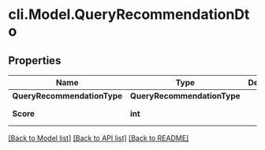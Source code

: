 # cli.Model.QueryRecommendationDto

## Properties

Name | Type | Description | Notes
------------ | ------------- | ------------- | -------------
**QueryRecommendationType** | **QueryRecommendationType** |  | [optional] 
**Score** | **int** |  | [optional] [readonly] 

[[Back to Model list]](../README.md#documentation-for-models) [[Back to API list]](../README.md#documentation-for-api-endpoints) [[Back to README]](../README.md)

